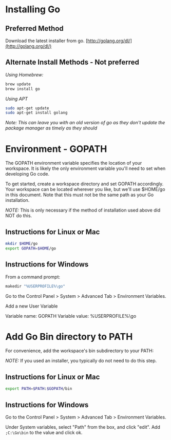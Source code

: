 # Installing Go

## Preferred Method

Download the latest installer from go.  [http://golang.org/dl/](http://golang.org/dl/)

## Alternate Install Methods - Not preferred

*Using Homebrew:*

```bash
brew update
brew install go
```

*Using APT*

```bash
sudo apt-get update
sudo apt-get install golang
```

*Note: This can leave you with an old version of go as they don't update
the package manager as timely as they should*

# Environment - GOPATH

The GOPATH environment variable specifies the location of your
workspace. It is likely the only environment variable you'll need to set
when developing Go code.

To get started, create a workspace directory and set GOPATH accordingly.
Your workspace can be located wherever you like, but we'll use $HOME/go
in this document. Note that this must not be the same path as your Go
installation.

*NOTE:* This is only necessary if the method of installation used above did NOT do this.

## Instructions for Linux or Mac

```bash
mkdir $HOME/go
export GOPATH=$HOME/go
```

## Instructions for Windows

From a command prompt:

```bash
makedir "%USERPROFILE%\go"
```

Go to the Control Panel > System > Advanced Tab > Environment Variables.

Add a new User Variable

Variable name: GOPATH
Variable value: %USERPROFILE%\go

# Add Go Bin directory to PATH

For convenience, add the workspace's bin subdirectory to your PATH:

*NOTE:* If you used an installer, you typically do not need to do this step.


## Instructions for Linux or Mac

```bash
export PATH=$PATH:$GOPATH/bin
```

## Instructions for Windows

Go to the Control Panel > System > Advanced Tab > Environment Variables.

Under System variables, select "Path" from the box, and click "edit".  Add `;C:\Go\bin` to the value and click ok.

